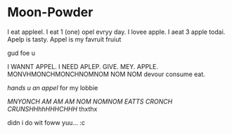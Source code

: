 # Moon-Powder

I eat appleel. I eat 1 (one) opel evryy day. I lovee apple. I aeat 3 apple todai. Apelp is tasty. Appel is my favruit fruiut

gud foe u

I WANNT APPEL. I NEED APLEP. GIVE. MEY. APPLE. MONVHMONCHMONCHNOMNOM NOM NOM devour consume eat.

*hands u an appel* for my lobbie

*MNYONCH AM AM AM NOM NOMNOM EATTS CRONCH CRUNSHHhhHHHCHHH* thxthx

didn i do wit foww yuu... :c
